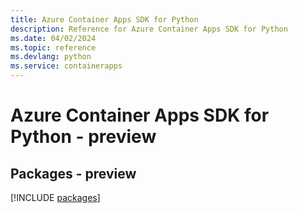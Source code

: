```yaml
---
title: Azure Container Apps SDK for Python
description: Reference for Azure Container Apps SDK for Python
ms.date: 04/02/2024
ms.topic: reference
ms.devlang: python
ms.service: containerapps
---
```

# Azure Container Apps SDK for Python - preview
## Packages - preview
[!INCLUDE [packages](container-apps-index.md)]